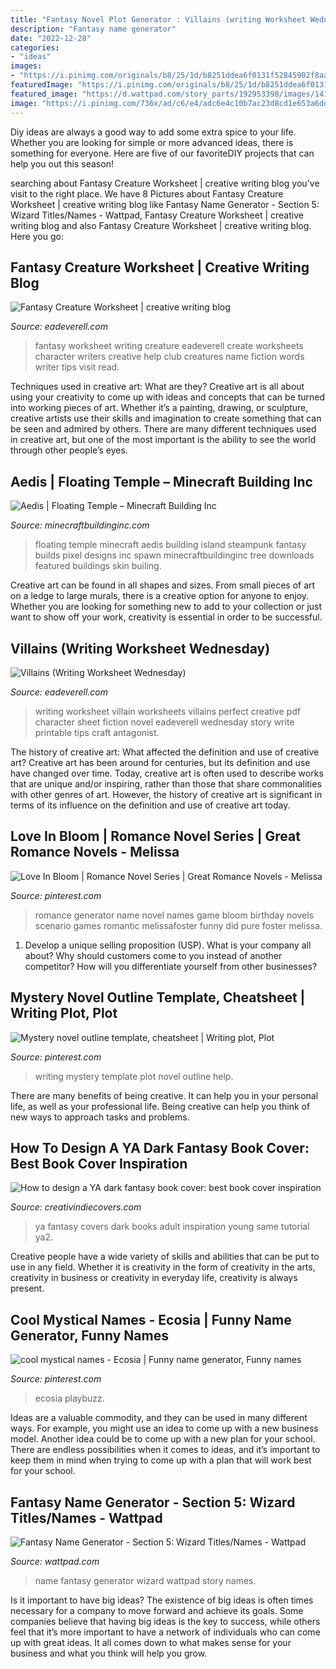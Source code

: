 ```yaml
---
title: "Fantasy Novel Plot Generator : Villains (writing Worksheet Wednesday)"
description: "Fantasy name generator"
date: "2022-12-28"
categories:
- "ideas"
images:
- "https://i.pinimg.com/originals/b8/25/1d/b8251ddea6f0131f52845902f8aa5e60.png"
featuredImage: "https://i.pinimg.com/originals/b8/25/1d/b8251ddea6f0131f52845902f8aa5e60.png"
featured_image: "https://d.wattpad.com/story_parts/192953398/images/141d6f201202dfc9.jpg"
image: "https://i.pinimg.com/736x/ad/c6/e4/adc6e4c10b7ac23d8cd1e653a6dd92f9--have-fun-seaside.jpg"
---
```



Diy ideas are always a good way to add some extra spice to your life. Whether you are looking for simple or more advanced ideas, there is something for everyone. Here are five of our favoriteDIY projects that can help you out this season!

	

		
searching about Fantasy Creature Worksheet | creative writing blog you've visit to the right place. We have 8 Pictures about Fantasy Creature Worksheet | creative writing blog like Fantasy Name Generator - Section 5: Wizard Titles/Names - Wattpad, Fantasy Creature Worksheet | creative writing blog and also Fantasy Creature Worksheet | creative writing blog. Here you go:
		
    
## Fantasy Creature Worksheet | Creative Writing Blog

<img loading=lazy src="http://eadeverell.com/wp-content/uploads/fantasy-creatures-211x300.png" onerror="this.onerror=null;this.src='https://tse4.mm.bing.net/th?id=OIP.oQfUysA07iX6QSmEAQJ6YgHaKh&amp;pid=15.1';" alt="Fantasy Creature Worksheet | creative writing blog">

_Source: eadeverell.com_

>fantasy worksheet writing creature eadeverell create worksheets character writers creative help club creatures name fiction words writer tips visit read. 

	

Techniques used in creative art: What are they?
Creative art is all about using your creativity to come up with ideas and concepts that can be turned into working pieces of art. Whether it’s a painting, drawing, or sculpture, creative artists use their skills and imagination to create something that can be seen and admired by others. There are many different techniques used in creative art, but one of the most important is the ability to see the world through other people’s eyes.

    
## Aedis | Floating Temple – Minecraft Building Inc

<img loading=lazy src="http://minecraftbuildinginc.com/wp-content/uploads/2014/01/Aedis-Floating-Temple-Minecraft-builing-ideas-640x330.jpg" onerror="this.onerror=null;this.src='https://tse3.mm.bing.net/th?id=OIP.CbZYo5GA7i-JsaHR1EppDwHaD0&amp;pid=15.1';" alt="Aedis | Floating Temple – Minecraft Building Inc">

_Source: minecraftbuildinginc.com_

>floating temple minecraft aedis building island steampunk fantasy builds pixel designs inc spawn minecraftbuildinginc tree downloads featured buildings skin builing. 

	

Creative art can be found in all shapes and sizes. From small pieces of art on a ledge to large murals, there is a creative option for anyone to enjoy. Whether you are looking for something new to add to your collection or just want to show off your work, creativity is essential in order to be successful.

    
## Villains (Writing Worksheet Wednesday)

<img loading=lazy src="https://www.eadeverell.com/wp-content/uploads/antagonist_worksheet2.png" onerror="this.onerror=null;this.src='https://tse3.mm.bing.net/th?id=OIP.smhKWbwAHZaMavseO5VJVgAAAA&amp;pid=15.1';" alt="Villains (Writing Worksheet Wednesday)">

_Source: eadeverell.com_

>writing worksheet villain worksheets villains perfect creative pdf character sheet fiction novel eadeverell wednesday story write printable tips craft antagonist. 

	

The history of creative art: What affected the definition and use of creative art?
Creative art has been around for centuries, but its definition and use have changed over time. Today, creative art is often used to describe works that are unique and/or inspiring, rather than those that share commonalities with other genres of art. However, the history of creative art is significant in terms of its influence on the definition and use of creative art today.

    
## Love In Bloom | Romance Novel Series | Great Romance Novels - Melissa

<img loading=lazy src="https://i.pinimg.com/736x/ad/c6/e4/adc6e4c10b7ac23d8cd1e653a6dd92f9--have-fun-seaside.jpg" onerror="this.onerror=null;this.src='https://tse2.mm.bing.net/th?id=OIP.QbbqFSFvG78TItbynWgJlgHaKr&amp;pid=15.1';" alt="Love In Bloom | Romance Novel Series | Great Romance Novels - Melissa">

_Source: pinterest.com_

>romance generator name novel names game bloom birthday novels scenario games romantic melissafoster funny did pure foster melissa. 

	

1. Develop a unique selling proposition (USP). What is your company all about? Why should customers come to you instead of another competitor? How will you differentiate yourself from other businesses? 

    
## Mystery Novel Outline Template, Cheatsheet | Writing Plot, Plot

<img loading=lazy src="https://i.pinimg.com/736x/a7/25/ff/a725ff7803a08137986f4e0e5a8fb985--writing-advice-writing-help.jpg" onerror="this.onerror=null;this.src='https://tse4.mm.bing.net/th?id=OIP.jsRgyql6gr9uH89zSr-dywHaMs&amp;pid=15.1';" alt="Mystery novel outline template, cheatsheet | Writing plot, Plot">

_Source: pinterest.com_

>writing mystery template plot novel outline help. 

	

There are many benefits of being creative. It can help you in your personal life, as well as your professional life. Being creative can help you think of new ways to approach tasks and problems.

    
## How To Design A YA Dark Fantasy Book Cover: Best Book Cover Inspiration

<img loading=lazy src="http://www.creativindiecovers.com/wp-content/uploads/2012/01/YA2.jpg" onerror="this.onerror=null;this.src='https://tse4.mm.bing.net/th?id=OIP.EHetNTco2S2mO4yCq0pvEgHaIj&amp;pid=15.1';" alt="How to design a YA dark fantasy book cover: best book cover inspiration">

_Source: creativindiecovers.com_

>ya fantasy covers dark books adult inspiration young same tutorial ya2. 

	

Creative people have a wide variety of skills and abilities that can be put to use in any field. Whether it is creativity in the form of creativity in the arts, creativity in business or creativity in everyday life, creativity is always present.

    
## Cool Mystical Names - Ecosia | Funny Name Generator, Funny Names

<img loading=lazy src="https://i.pinimg.com/originals/b8/25/1d/b8251ddea6f0131f52845902f8aa5e60.png" onerror="this.onerror=null;this.src='https://tse4.mm.bing.net/th?id=OIP.nHeXqnFW9aBdulouMa9kxwHaFj&amp;pid=15.1';" alt="cool mystical names - Ecosia | Funny name generator, Funny names">

_Source: pinterest.com_

>ecosia playbuzz. 

	

Ideas are a valuable commodity, and they can be used in many different ways. For example, you might use an idea to come up with a new business model. Another idea could be to come up with a new plan for your school. There are endless possibilities when it comes to ideas, and it’s important to keep them in mind when trying to come up with a plan that will work best for your school.

    
## Fantasy Name Generator - Section 5: Wizard Titles/Names - Wattpad

<img loading=lazy src="https://d.wattpad.com/story_parts/192953398/images/141d6f201202dfc9.jpg" onerror="this.onerror=null;this.src='https://tse4.mm.bing.net/th?id=OIP.vZ4ZS0DDNoKjniQ4yRH7awAAAA&amp;pid=15.1';" alt="Fantasy Name Generator - Section 5: Wizard Titles/Names - Wattpad">

_Source: wattpad.com_

>name fantasy generator wizard wattpad story names. 

	

Is it important to have big ideas?
The existence of big ideas is often times necessary for a company to move forward and achieve its goals. Some companies believe that having big ideas is the key to success, while others feel that it’s more important to have a network of individuals who can come up with great ideas. It all comes down to what makes sense for your business and what you think will help you grow.

